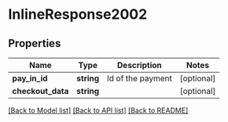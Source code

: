 # InlineResponse2002

## Properties
Name | Type | Description | Notes
------------ | ------------- | ------------- | -------------
**pay_in_id** | **string** | Id of the payment | [optional] 
**checkout_data** | **string** |  | [optional] 

[[Back to Model list]](../README.md#documentation-for-models) [[Back to API list]](../README.md#documentation-for-api-endpoints) [[Back to README]](../README.md)


